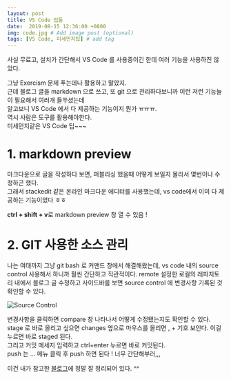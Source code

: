```yaml
---
layout: post
title: VS Code 팁들
date:  2019-08-15 12:36:00 +0800
img: code.jpg # Add image post (optional)
tags: [VS Code, 미세먼지팁] # add tag
---
```



사실 무료고, 설치가 간단해서 VS Code 를 사용중이긴 한데 여러 기능을 사용하진 않았다. 

그냥 Exercism 문제 푸는데나 활용하고 말았지.  
근데 블로그 글을 markdown 으로 쓰고, 또 git 으로 관리하다보니까 이런 저런 기능늘이 필요해서 여러개 들쑤셨는데   
알고보니  VS Code 에서 다 제공하는 기능이지 뭔가 ㅠㅠㅠ.  
역시 사람은 도구를 활용해야한다.   
미세먼지같은 VS Code 팁~~~

# **1. markdown preview**

 마크다운으로 글을 작성하다 보면, 퍼블리싱 했을때 어떻게  보일지 몰라서 몇번이나 수정하곤 했다.  
 그래서 stackedit 같은 온라인 마크다운 에디터를 사용했는데, vs code에서 이미 다 제공하는 기능이었다 ㅎㅎ

**ctrl + shift + v**로 markdown preview 창 열 수 있음 !   


# **2. GIT 사용한 소스 관리**  
  
   나는 여태까지 그냥 git bash 로 커맨드 창에서 해결해왔는데, vs code 내의 source control 사용해서 하니까 훨씬 간단하고 직관적이다. 
   remote 설정한 로컬의 레파지토리 내에서 블로그 글 수정하고 사이드바를 보면 source control 에 변경사항 기록된 것 확인할 수 있다. 

![Source Control](http://yaejinha.github.io//assets/img/source_control1.JPG)



   변경사항을 클릭하면 compare 창 나타나서 어떻게 수정됐는지도 확인할 수 있다. 
   stage 로 바로 올리고 싶으면  changes 옆으로 마우스를 올리면 , + 기호 보인다. 이걸 누르면 바로 staged 된다.  
   그리고 커밋 메세지 입력하고 ctrl+enter 누르면 바로 커밋된다.   
   push 는 ... 메뉴 클릭 후 push 하면 된다 ! 너무 간단해부러,,,  

   이건 내가 참고한 [블로그](https://blog.ull.im/engineering/2018/11/19/vs-code-tips-and-tricks.html)에 정말 잘 정리되어 있다. ^^ 